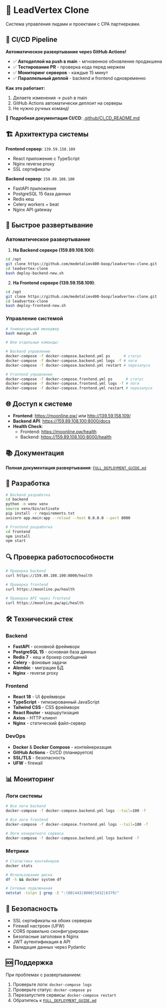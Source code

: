 # 🚀 LeadVertex Clone

Система управления лидами и проектами с CPA партнерками.

## 🔄 CI/CD Pipeline

**Автоматическое развертывание через GitHub Actions!**

- ✅ **Автодеплой на push в main** - мгновенное обновление продакшена
- ✅ **Тестирование PR** - проверка кода перед мержем
- ✅ **Мониторинг серверов** - каждые 15 минут
- ✅ **Параллельный деплой** - backend и frontend одновременно

**Как это работает:**
1. Делаете изменения → push в main
2. GitHub Actions автоматически деплоит на серверы
3. Не нужно ручных команд!

📖 **Подробная документация CI/CD**: [.github/CI_CD_README.md](.github/CI_CD_README.md)

## 🏗️ Архитектура системы

**Frontend сервер**: `139.59.158.109`
- React приложение с TypeScript
- Nginx reverse proxy
- SSL сертификаты

**Backend сервер**: `159.89.108.100`
- FastAPI приложение
- PostgreSQL 15 база данных
- Redis кеш
- Celery workers + beat
- Nginx API gateway

## 🚀 Быстрое развертывание

### Автоматическое развертывание

1. **На Backend сервере (159.89.108.100)**:
```bash
cd /opt
git clone https://github.com/medetaliev400-boop/leadvertex-clone.git
cd leadvertex-clone
bash deploy-backend-new.sh
```

2. **На Frontend сервере (139.59.158.109)**:
```bash
cd /opt
git clone https://github.com/medetaliev400-boop/leadvertex-clone.git
cd leadvertex-clone
bash deploy-frontend-new.sh
```

### Управление системой

```bash
# Универсальный менеджер
bash manage.sh

# Или отдельные команды:

# Backend управление
docker-compose -f docker-compose.backend.yml ps      # статус
docker-compose -f docker-compose.backend.yml logs -f # логи
docker-compose -f docker-compose.backend.yml restart # перезапуск

# Frontend управление
docker-compose -f docker-compose.frontend.yml ps      # статус
docker-compose -f docker-compose.frontend.yml logs -f # логи
docker-compose -f docker-compose.frontend.yml restart # перезапуск
```

## 🌐 Доступ к системе

- **Frontend**: https://moonline.pw/ или http://139.59.158.109/
- **Backend API**: https://159.89.108.100:8000/docs
- **Health Check**: 
  - Frontend: https://moonline.pw/health
  - Backend: https://159.89.108.100:8000/health

## 📚 Документация

**Полная документация развертывания**: [`FULL_DEPLOYMENT_GUIDE.md`](FULL_DEPLOYMENT_GUIDE.md)

## 🔧 Разработка

```bash
# Backend разработка
cd backend
python -m venv venv
source venv/bin/activate
pip install -r requirements.txt
uvicorn app.main:app --reload --host 0.0.0.0 --port 8000

# Frontend разработка
cd frontend
npm install
npm start
```

## 🔍 Проверка работоспособности

```bash
# Проверка backend
curl https://159.89.108.100:8000/health

# Проверка frontend
curl https://moonline.pw/health

# Проверка API через frontend
curl https://moonline.pw/api/health
```

## 🛠️ Технический стек

### Backend
- **FastAPI** - основной фреймворк
- **PostgreSQL 15** - основная база данных
- **Redis 7** - кеш и брокер сообщений
- **Celery** - фоновые задачи
- **Alembic** - миграции БД
- **Nginx** - reverse proxy

### Frontend
- **React 18** - UI фреймворк
- **TypeScript** - типизированный JavaScript
- **Tailwind CSS** - CSS фреймворк
- **React Router** - маршрутизация
- **Axios** - HTTP клиент
- **Nginx** - статический файл-сервер

### DevOps
- **Docker** & **Docker Compose** - контейнеризация
- **GitHub Actions** - CI/CD (планируется)
- **SSL/TLS** - безопасность
- **UFW** - firewall

## 📊 Мониторинг

### Логи системы
```bash
# Все логи backend
docker-compose -f docker-compose.backend.yml logs --tail=100 -f

# Все логи frontend
docker-compose -f docker-compose.frontend.yml logs --tail=100 -f

# Логи конкретного сервиса
docker-compose -f docker-compose.backend.yml logs backend -f
```

### Метрики
```bash
# Статистика контейнеров
docker stats

# Использование диска
df -h && docker system df

# Сетевые подключения
netstat -tulpn | grep -E ":(80|443|8000|5432|6379)"
```

## 🔐 Безопасность

- SSL сертификаты на обоих серверах
- Firewall настроен (UFW)
- CORS правильно сконфигурирован
- Безопасные заголовки в Nginx
- JWT аутентификация в API
- Валидация данных через Pydantic

## 🆘 Поддержка

При проблемах с развертыванием:

1. Проверьте логи: `docker-compose logs`
2. Проверьте статус: `docker-compose ps`
3. Перезапустите сервисы: `docker-compose restart`
4. Обратитесь к [`FULL_DEPLOYMENT_GUIDE.md`](FULL_DEPLOYMENT_GUIDE.md)